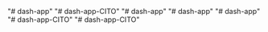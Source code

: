 "# dash-app" 
"# dash-app-CITO" 
"# dash-app" 
"# dash-app" 
"# dash-app" 
"# dash-app-CITO" 
"# dash-app-CITO" 
